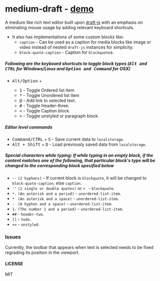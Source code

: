 # medium-draft - [demo](http://bitwiser.in/medium-draft/)

A medium like rich text editor built upon [draft-js](https://facebook.github.io/draft-js/) with an emphasis on eliminating mouse usage by adding relevant keyboard shortcuts.

* It also has implementations of some custom blocks like:
    * `caption` - Can be used as a caption for media blocks like image or video instead of nested `draft-js` instances for simplicity.
    * `block-quote-caption` - Caption for `blockquote`s.

##### Following are the keyboard shortcuts to toggle block types (<kbd>Alt and CTRL</kbd> for Windows/Linux and <kbd>Option and Command</kbd> for OSX)
*   <kbd>Alt/Option</kbd> +

    *   <kbd>1</kbd> - Toggle Ordered list item
    *   <kbd>*</kbd> - Toggle Unordered list item
    *   <kbd>@</kbd> - Add link to selected text.
    *   <kbd>#</kbd> - Toggle Header-three.
    *   <kbd><</kbd> - Toggle Caption block.
    *   <kbd>></kbd> - Toggle unstyled or paragraph block.

##### Editor level commands

*   <kbd>Command/CTRL</kbd> + <kbd>S</kbd> - Save current data to `localstorage`.
*   <kbd>Alt + Shift</kbd> + <kbd>D</kbd> - Load previously saved data from `localstorage`.

##### Special characters while typing: If while typing in an empty block, if the content matches one of the following, that particular block's type will be changed to the corresponding block specified below

*   `--` `(2 hyphens)` - If current block is `blockquote`, it will be changed to `block-quote-caption`, else `caption`.
*   `''` `(2 single or double quotes)` or `> ` - `blockquote`.
*   `*.` `(An asterisk and a period)` - `unordered-list-item`.
*   `* ` `(An asterisk and a space)` - `unordered-list-item`.
*   `- ` `(A hyphen and a space)` - `unordered-list-item`.
*   `1.` `(The number 1 and a period)` - `unordered-list-item`.
*   `##` - `header-two`.
*   `[]` - `todo`.
*   `==` - `unstyled`.

### Issues
>
Currently, the toolbar that appears when text is selected needs to be fixed regrading its position in the viewport.

#### LICENSE

MIT
